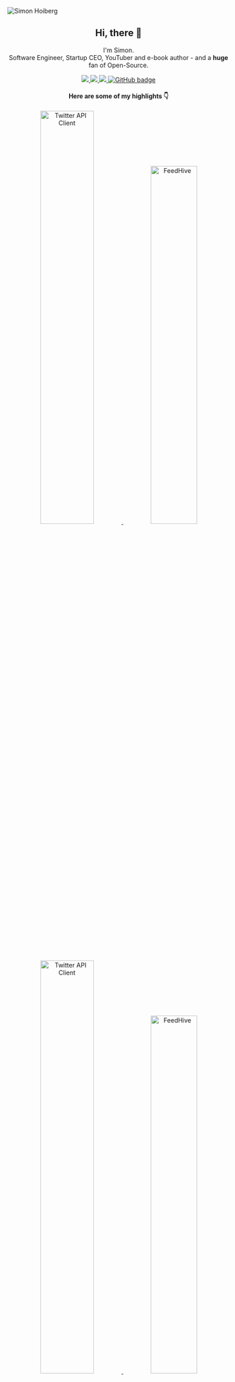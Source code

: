 ![Simon Hoiberg](https://imgur.com/cUDgzFF.png)

<h2 align="center">Hi, there 👋</h2>

<p align="center">I'm Simon.<br/> Software Engineer, Startup CEO, YouTuber and e-book author - and a <b>huge</b> fan of Open-Source.</p>
</p>

<p align="center">
  <a href="http://twitter.com/SimonHoiberg">
    <img src="https://img.shields.io/twitter/follow/SimonHoiberg?label=Twitter&logo=twitter&style=for-the-badge" />
  </a>
  <a href="http://youtube.com/SimonHoiberg?sub_confirmation=1">
    <img src="http://img.shields.io/badge/YouTube-8K-red?label=YouTube&logo=YouTube&style=for-the-badge" />
  </a>
  <a href="https://www.linkedin.com/in/simonhoiberg/">
    <img src="https://img.shields.io/badge/LinkedIn-20K-blue?label=LinkedIn&logo=LinkedIn&style=for-the-badge" />
  </a>
  <a href="https://simonhoiberg.com/newsletter">
    <img src="https://img.shields.io/badge/Newsletter-15K-orange?label=Newsletter&logo=mail&style=for-the-badge" alt="GitHub badge" />
  </a>
</p>

<h4 align="center">Here are some of my highlights 👇</h4>

<p align="center">
  <a href="https://simonhoiberg.com/ebooks/javascript-in-the-industry">
    <img width="49%" src="https://imgur.com/DHsVXEc.png" alt="Twitter API Client" />
  </a>
  <a href="https://simonhoiberg.com/ebooks/65-code-snippets-with-explanations">
    <img width="45.6%" src="https://feedhive.io/og-image-v11.jpg" alt="FeedHive" />
  </a>
</p>

<p align="center">
  <a href="https://github.com/FeedHive/twitter-api-client">
    <img width="49%" src="https://repository-images.githubusercontent.com/281412830/36e8ef00-cf2b-11ea-8ed3-a0d9baedd3b6" alt="Twitter API Client" />
  </a>
  <a href="https://feedhive.io">
    <img width="45.6%" src="https://feedhive.io/og-image-v9.jpg" alt="FeedHive" />
  </a>
</p>
